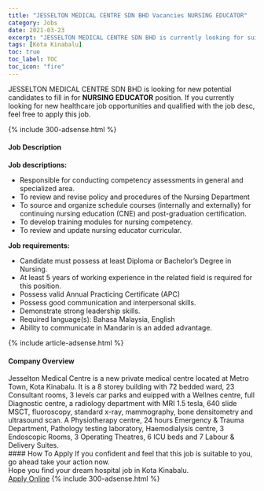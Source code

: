 ```yaml
---
title: "JESSELTON MEDICAL CENTRE SDN BHD Vacancies NURSING EDUCATOR" 
category: Jobs 
date: 2021-03-23 
excerpt: "JESSELTON MEDICAL CENTRE SDN BHD is currently looking for suitable person to fill in the NURSING EDUCATOR which positioned at Kota Kinabalu" 
tags: [Kota Kinabalu] 
toc: true 
toc_label: TOC 
toc_icon: "fire" 
--- 
```


<p>JESSELTON MEDICAL CENTRE SDN BHD is looking for new potential candidates to fill in for <b>NURSING EDUCATOR</b> position. If you currently looking for new healthcare job opportunities and qualified with the job desc, feel free to apply this job.
</p>{% include 300-adsense.html %} 
<div><div><h4>Job Description</h4></div><div><div><span><div><p><strong>Job descriptions:</strong></p><ul><li>Responsible for conducting competency assessments in general and specialized area.</li><li>To review and revise policy and procedures of the Nursing Department</li><li>To source and organize schedule courses (internally and externally) for continuing nursing education (CNE) and post-graduation certification.</li><li>To develop training modules for nursing competency.</li><li>To review and update nursing educator curricular.</li></ul><p><strong>Job requirements:</strong></p><ul><li>Candidate must possess at least Diploma or Bachelor&#8217;s Degree in Nursing.</li><li>At least 5 years of working experience in the related field is required for this position.</li><li>Possess valid Annual Practicing Certificate (APC)</li><li>Possess good communication and interpersonal skills.</li><li>Demonstrate strong leadership skills.</li><li>Required language(s): Bahasa Malaysia, English</li><li>Ability to communicate in Mandarin is an added advantage.</li></ul></div></span></div></div></div> 
{% include article-adsense.html %} 
<div><div><h4>Company Overview</h4></div><div><div><span><div><div>Jesselton Medical Centre is a new private medical centre located&#160;at Metro Town, Kota Kinabalu. It is a 8 storey building with&#160;72 bedded ward,&#160;23 Consultant rooms, 3 levels car parks and euipped with a Wellnes centre, full Diagnostic centre, a radiology department with MRI 1.5 tesla, 640 slide MSCT, fluoroscopy, standard x-ray, mammography, bone densitometry and ultrasound scan. A Physiotherapy centre, 24 hours Emergency &amp; Trauma Department, Pathology testing laboratory, Haemodialysis centre, 3 Endoscopic Rooms, 3 Operating Theatres, 6&#160;ICU beds and 7 Labour &amp; Delivery Suites.</div></div></span></div></div></div> 
#### How To Apply 
If you confident and feel that this job is suitable to you, go ahead take your action now. <br/> 
Hope you find your dream hospital job in Kota Kinabalu. <br/> 
<a href="https://www.jobstreet.com.my/en/job/nursing-educator-4514020?jobId=jobstreet-my-job-4514020" class="btn btn--warning" target="_blank" rel="nofollow noopenner">Apply Online</a> 
{% include 300-adsense.html %} 